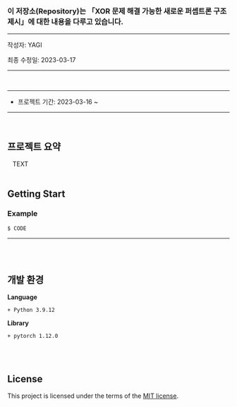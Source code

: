 

<br><br>

### 이 저장소(Repository)는 「XOR 문제 해결 가능한 새로운 퍼셉트론 구조 제시」에 대한 내용을 다루고 있습니다.

***
작성자: YAGI<br>

최종 수정일: 2023-03-17
***

<br>

***
+ 프로젝트 기간: 2023-03-16 ~
***
<br>

## 프로젝트 요약
&nbsp;&nbsp;
TEXT
<br><br>

## Getting Start

### Example
```python
$ CODE
```
***
<br><br>


## 개발 환경
**Language**

    + Python 3.9.12

    
**Library**

    + pytorch 1.12.0

<br><br>

## License
This project is licensed under the terms of the [MIT license](https://github.com/YAGI0423/triquetron/blob/main/LICENSE).
